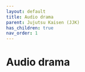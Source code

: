 ```yaml
---
layout: default
title: Audio drama
parent: Jujutsu Kaisen (JJK)
has_children: true
nav_order: 1
---
```


# Audio drama

